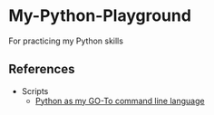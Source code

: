 # My-Python-Playground

For practicing my Python skills

## References

- Scripts
  - [Python as my GO-To command line language](https://www.freecodecamp.org/news/python-for-system-administration-tutorial/)
